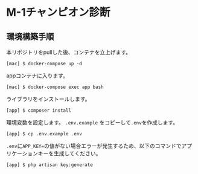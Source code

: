 # M-1チャンピオン診断
## 環境構築手順
本リポジトリをpullした後、コンテナを立上げます。
```
[mac] $ docker-compose up -d
```
appコンテナに入ります。
```
[mac] $ docker-compose exec app bash
```
ライブラリをインストールします。
```
[app] $ composer install
```
環境変数を設定します。
`.env.example` をコピーして`.env`を作成します。
```
[app] $ cp .env.example .env
```
`.env`に`APP_KEY=`の値がない場合エラーが発生するため、以下のコマンドでアプリケーションキーを生成してください。
```
[app] $ php artisan key:generate
```
